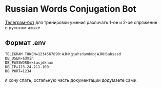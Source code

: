 # Russian Words Conjugation Bot
[Телеграм-бот](https://t.me/ruswordconbot) для тренировки умения различать 1-ое и 2-ое спряжение в русском языке

## Формат .env

```
TELEGRAM_TOKEN=1234567890:AJHKgjahsdamdmbjAJKHSabsasd
DB_USER=admin
DB_PASSWORD=klasjdknam
DB_IP=123.24.211.100
DB_PORT=1234
```

я хочу спать, остальную часть документации додумаете сами.